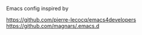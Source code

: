 Emacs config inspired by

https://github.com/pierre-lecocq/emacs4developers
https://github.com/magnars/.emacs.d